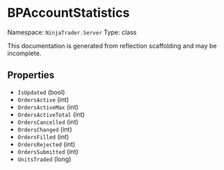 # BPAccountStatistics

Namespace: `NinjaTrader.Server`
Type: class

This documentation is generated from reflection scaffolding and may be incomplete.

## Properties
- `IsUpdated` (bool)
- `OrdersActive` (int)
- `OrdersActiveMax` (int)
- `OrdersActiveTotal` (int)
- `OrdersCancelled` (int)
- `OrdersChanged` (int)
- `OrdersFilled` (int)
- `OrdersRejected` (int)
- `OrdersSubmitted` (int)
- `UnitsTraded` (long)
